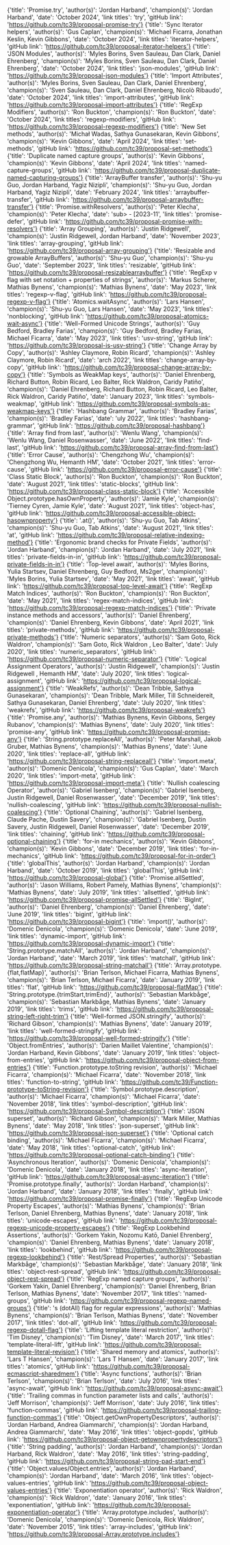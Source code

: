{'title': 'Promise.try', 'author(s)': 'Jordan Harband', 'champion(s)': 'Jordan Harband', 'date': 'October 2024', 'link titles': 'try', 'gitHub link': 'https://github.com/tc39/proposal-promise-try'}
{'title': 'Sync Iterator helpers', 'author(s)': 'Gus Caplan', 'champion(s)': 'Michael Ficarra, Jonathan Keslin, Kevin Gibbons', 'date': 'October 2024', 'link titles': 'iterator-helpers', 'gitHub link': 'https://github.com/tc39/proposal-iterator-helpers'}
{'title': 'JSON Modules', 'author(s)': 'Myles Borins, Sven Sauleau, Dan Clark, Daniel Ehrenberg', 'champion(s)': 'Myles Borins, Sven Sauleau, Dan Clark, Daniel Ehrenberg', 'date': 'October 2024', 'link titles': 'json-modules', 'gitHub link': 'https://github.com/tc39/proposal-json-modules'}
{'title': 'Import Attributes', 'author(s)': 'Myles Borins, Sven Sauleau, Dan Clark, Daniel Ehrenberg', 'champion(s)': 'Sven Sauleau, Dan Clark, Daniel Ehrenberg, Nicolò Ribaudo', 'date': 'October 2024', 'link titles': 'import-attributes', 'gitHub link': 'https://github.com/tc39/proposal-import-attributes'}
{'title': 'RegExp Modifiers', 'author(s)': 'Ron Buckton', 'champion(s)': 'Ron Buckton', 'date': 'October 2024', 'link titles': 'regexp-modifiers', 'gitHub link': 'https://github.com/tc39/proposal-regexp-modifiers'}
{'title': 'New Set methods', 'author(s)': 'Michał Wadas, Sathya Gunasekaran, Kevin Gibbons', 'champion(s)': 'Kevin Gibbons', 'date': 'April 2024', 'link titles': 'set-methods', 'gitHub link': 'https://github.com/tc39/proposal-set-methods'}
{'title': 'Duplicate named capture groups', 'author(s)': 'Kevin Gibbons', 'champion(s)': 'Kevin Gibbons', 'date': 'April 2024', 'link titles': 'named-capture-groups', 'gitHub link': 'https://github.com/tc39/proposal-duplicate-named-capturing-groups'}
{'title': 'ArrayBuffer transfer', 'author(s)': 'Shu-yu Guo, Jordan Harband, Yagiz Nizipli', 'champion(s)': 'Shu-yu Guo, Jordan Harband, Yagiz Nizipli', 'date': 'February 2024', 'link titles': 'arraybuffer-transfer', 'gitHub link': 'https://github.com/tc39/proposal-arraybuffer-transfer'}
{'title': 'Promise.withResolvers', 'author(s)': 'Peter Klecha', 'champion(s)': 'Peter Klecha', 'date': 'sub> - [2023-11', 'link titles': 'promise-defer', 'gitHub link': 'https://github.com/tc39/proposal-promise-with-resolvers'}
{'title': 'Array Grouping', 'author(s)': 'Justin Ridgewell', 'champion(s)': 'Justin Ridgewell, Jordan Harband', 'date': 'November 2023', 'link titles': 'array-grouping', 'gitHub link': 'https://github.com/tc39/proposal-array-grouping'}
{'title': 'Resizable and growable ArrayBuffers', 'author(s)': 'Shu-yu Guo', 'champion(s)': 'Shu-yu Guo', 'date': 'September 2023', 'link titles': 'resizable', 'gitHub link': 'https://github.com/tc39/proposal-resizablearraybuffer'}
{'title': 'RegExp v flag with set notation + properties of strings', 'author(s)': 'Markus Scherer, Mathias Bynens', 'champion(s)': 'Mathias Bynens', 'date': 'May 2023', 'link titles': 'regexp-v-flag', 'gitHub link': 'https://github.com/tc39/proposal-regexp-v-flag'}
{'title': 'Atomics.waitAsync', 'author(s)': 'Lars Hansen', 'champion(s)': 'Shu-yu Guo, Lars Hansen', 'date': 'May 2023', 'link titles': 'nonblocking', 'gitHub link': 'https://github.com/tc39/proposal-atomics-wait-async'}
{'title': 'Well-Formed Unicode Strings', 'author(s)': 'Guy Bedford, Bradley Farias', 'champion(s)': 'Guy Bedford, Bradley Farias, Michael Ficarra', 'date': 'May 2023', 'link titles': 'usv-string', 'gitHub link': 'https://github.com/tc39/proposal-is-usv-string'}
{'title': 'Change Array by Copy', 'author(s)': 'Ashley Claymore, Robin Ricard', 'champion(s)': 'Ashley Claymore, Robin Ricard', 'date': 'arch 2022', 'link titles': 'change-array-by-copy', 'gitHub link': 'https://github.com/tc39/proposal-change-array-by-copy'}
{'title': 'Symbols as WeakMap keys', 'author(s)': 'Daniel Ehrenberg, Richard Button, Robin Ricard, Leo Balter, Rick Waldron, Caridy Patiño', 'champion(s)': 'Daniel Ehrenberg, Richard Button, Robin Ricard, Leo Balter, Rick Waldron, Caridy Patiño', 'date': 'January 2023', 'link titles': 'symbols-weakmap', 'gitHub link': 'https://github.com/tc39/proposal-symbols-as-weakmap-keys'}
{'title': 'Hashbang Grammar', 'author(s)': 'Bradley Farias', 'champion(s)': 'Bradley Farias', 'date': 'uly 2022', 'link titles': 'hashbang-grammar', 'gitHub link': 'https://github.com/tc39/proposal-hashbang'}
{'title': 'Array find from last', 'author(s)': 'Wenlu Wang', 'champion(s)': 'Wenlu Wang, Daniel Rosenwasser', 'date': 'June 2022', 'link titles': 'find-last', 'gitHub link': 'https://github.com/tc39/proposal-array-find-from-last'}
{'title': 'Error Cause', 'author(s)': 'Chengzhong Wu', 'champion(s)': 'Chengzhong Wu,  Hemanth HM', 'date': 'October 2021', 'link titles': 'error-cause', 'gitHub link': 'https://github.com/tc39/proposal-error-cause'}
{'title': 'Class Static Block', 'author(s)': 'Ron Buckton', 'champion(s)': 'Ron Buckton', 'date': 'August 2021', 'link titles': 'static-blocks', 'gitHub link': 'https://github.com/tc39/proposal-class-static-block'}
{'title': 'Accessible Object.prototype.hasOwnProperty', 'author(s)': 'Jamie Kyle', 'champion(s)': 'Tierney Cyren, Jamie Kyle', 'date': 'August 2021', 'link titles': 'object-has', 'gitHub link': 'https://github.com/tc39/proposal-accessible-object-hasownproperty'}
{'title': '.at()', 'author(s)': 'Shu-yu Guo, Tab Atkins', 'champion(s)': 'Shu-yu Guo, Tab Atkins', 'date': 'August 2021', 'link titles': 'at', 'gitHub link': 'https://github.com/tc39/proposal-relative-indexing-method'}
{'title': 'Ergonomic brand checks for Private Fields', 'author(s)': 'Jordan Harband', 'champion(s)': 'Jordan Harband', 'date': 'July 2021', 'link titles': 'private-fields-in-in', 'gitHub link': 'https://github.com/tc39/proposal-private-fields-in-in'}
{'title': 'Top-level await', 'author(s)': 'Myles Borins, Yulia Startsev, Daniel Ehrenberg, Guy Bedford, Ms2ger', 'champion(s)': 'Myles Borins, Yulia Startsev', 'date': 'May 2021', 'link titles': 'await', 'gitHub link': 'https://github.com/tc39/proposal-top-level-await'}
{'title': 'RegExp Match Indices', 'author(s)': 'Ron Buckton', 'champion(s)': 'Ron Buckton', 'date': 'May 2021', 'link titles': 'regex-match-indices', 'gitHub link': 'https://github.com/tc39/proposal-regexp-match-indices'}
{'title': 'Private instance methods and accessors', 'author(s)': 'Daniel Ehrenberg', 'champion(s)': 'Daniel Ehrenberg, Kevin Gibbons', 'date': 'April 2021', 'link titles': 'private-methods', 'gitHub link': 'https://github.com/tc39/proposal-private-methods'}
{'title': 'Numeric separators', 'author(s)': 'Sam Goto, Rick Waldron', 'champion(s)': 'Sam Goto, Rick Waldron , Leo Balter', 'date': 'July 2020', 'link titles': 'numeric_separators', 'gitHub link': 'https://github.com/tc39/proposal-numeric-separator'}
{'title': 'Logical Assignment Operators', 'author(s)': 'Justin Ridgewell', 'champion(s)': 'Justin Ridgewell ,  Hemanth HM', 'date': 'July 2020', 'link titles': 'logical-assignment', 'gitHub link': 'https://github.com/tc39/proposal-logical-assignment'}
{'title': 'WeakRefs', 'author(s)': 'Dean Tribble, Sathya Gunasekaran', 'champion(s)': 'Dean Tribble, Mark Miller, Till Schneidereit, Sathya Gunasekaran, Daniel Ehrenberg', 'date': 'July 2020', 'link titles': 'weakrefs', 'gitHub link': 'https://github.com/tc39/proposal-weakrefs'}
{'title': 'Promise.any', 'author(s)': 'Mathias Bynens, Kevin Gibbons, Sergey Rubanov', 'champion(s)': 'Mathias Bynens', 'date': 'July 2020', 'link titles': 'promise-any', 'gitHub link': 'https://github.com/tc39/proposal-promise-any'}
{'title': 'String.prototype.replaceAll', 'author(s)': 'Peter Marshall, Jakob Gruber, Mathias Bynens', 'champion(s)': 'Mathias Bynens', 'date': 'June 2020', 'link titles': 'replace-all', 'gitHub link': 'https://github.com/tc39/proposal-string-replaceall'}
{'title': 'import.meta', 'author(s)': 'Domenic Denicola', 'champion(s)': 'Gus Caplan', 'date': 'March 2020', 'link titles': 'import-meta', 'gitHub link': 'https://github.com/tc39/proposal-import-meta'}
{'title': 'Nullish coalescing Operator', 'author(s)': 'Gabriel Isenberg', 'champion(s)': 'Gabriel Isenberg, Justin Ridgewell, Daniel Rosenwasser', 'date': 'December 2019', 'link titles': 'nullish-coalescing', 'gitHub link': 'https://github.com/tc39/proposal-nullish-coalescing'}
{'title': 'Optional Chaining', 'author(s)': 'Gabriel Isenberg, Claude Pache, Dustin Savery', 'champion(s)': 'Gabriel Isenberg, Dustin Savery, Justin Ridgewell, Daniel Rosenwasser', 'date': 'December 2019', 'link titles': 'chaining', 'gitHub link': 'https://github.com/tc39/proposal-optional-chaining'}
{'title': 'for-in mechanics', 'author(s)': 'Kevin Gibbons', 'champion(s)': 'Kevin Gibbons', 'date': 'December 2019', 'link titles': 'for-in-mechanics', 'gitHub link': 'https://github.com/tc39/proposal-for-in-order'}
{'title': 'globalThis', 'author(s)': 'Jordan Harband', 'champion(s)': 'Jordan Harband', 'date': 'October 2019', 'link titles': 'globalThis', 'gitHub link': 'https://github.com/tc39/proposal-global'}
{'title': 'Promise.allSettled', 'author(s)': 'Jason Williams, Robert Pamely, Mathias Bynens', 'champion(s)': 'Mathias Bynens', 'date': 'July 2019', 'link titles': 'allsettled', 'gitHub link': 'https://github.com/tc39/proposal-promise-allSettled'}
{'title': 'BigInt', 'author(s)': 'Daniel Ehrenberg', 'champion(s)': 'Daniel Ehrenberg', 'date': 'June 2019', 'link titles': 'bigint', 'gitHub link': 'https://github.com/tc39/proposal-bigint'}
{'title': 'import()', 'author(s)': 'Domenic Denicola', 'champion(s)': 'Domenic Denicola', 'date': 'June 2019', 'link titles': 'dynamic-import', 'gitHub link': 'https://github.com/tc39/proposal-dynamic-import'}
{'title': 'String.prototype.matchAll', 'author(s)': 'Jordan Harband', 'champion(s)': 'Jordan Harband', 'date': 'March 2019', 'link titles': 'matchall', 'gitHub link': 'https://github.com/tc39/proposal-string-matchall'}
{'title': 'Array.prototype.{flat,flatMap}', 'author(s)': 'Brian Terlson, Michael Ficarra, Mathias Bynens', 'champion(s)': 'Brian Terlson, Michael Ficarra', 'date': 'January 2019', 'link titles': 'flat', 'gitHub link': 'https://github.com/tc39/proposal-flatMap'}
{'title': 'String.prototype.{trimStart,trimEnd}', 'author(s)': 'Sebastian Markbåge', 'champion(s)': 'Sebastian Markbåge, Mathias Bynens', 'date': 'January 2019', 'link titles': 'trims', 'gitHub link': 'https://github.com/tc39/proposal-string-left-right-trim'}
{'title': 'Well-formed JSON.stringify', 'author(s)': 'Richard Gibson', 'champion(s)': 'Mathias Bynens', 'date': 'January 2019', 'link titles': 'well-formed-stringify', 'gitHub link': 'https://github.com/tc39/proposal-well-formed-stringify'}
{'title': 'Object.fromEntries', 'author(s)': 'Darien Maillet Valentine', 'champion(s)': 'Jordan Harband, Kevin Gibbons', 'date': 'January 2019', 'link titles': 'object-from-entries', 'gitHub link': 'https://github.com/tc39/proposal-object-from-entries'}
{'title': 'Function.prototype.toString revision', 'author(s)': 'Michael Ficarra', 'champion(s)': 'Michael Ficarra', 'date': 'November 2018', 'link titles': 'function-to-string', 'gitHub link': 'https://github.com/tc39/Function-prototype-toString-revision'}
{'title': 'Symbol.prototype.description', 'author(s)': 'Michael Ficarra', 'champion(s)': 'Michael Ficarra', 'date': 'November 2018', 'link titles': 'symbol-description', 'gitHub link': 'https://github.com/tc39/proposal-Symbol-description'}
{'title': 'JSON superset', 'author(s)': 'Richard Gibson', 'champion(s)': 'Mark Miller, Mathias Bynens', 'date': 'May 2018', 'link titles': 'json-superset', 'gitHub link': 'https://github.com/tc39/proposal-json-superset'}
{'title': 'Optional catch binding', 'author(s)': 'Michael Ficarra', 'champion(s)': 'Michael Ficarra', 'date': 'May 2018', 'link titles': 'optional-catch', 'gitHub link': 'https://github.com/tc39/proposal-optional-catch-binding'}
{'title': 'Asynchronous Iteration', 'author(s)': 'Domenic Denicola', 'champion(s)': 'Domenic Denicola', 'date': 'January 2018', 'link titles': 'async-iteration', 'gitHub link': 'https://github.com/tc39/proposal-async-iteration'}
{'title': 'Promise.prototype.finally', 'author(s)': 'Jordan Harband', 'champion(s)': 'Jordan Harband', 'date': 'January 2018', 'link titles': 'finally', 'gitHub link': 'https://github.com/tc39/proposal-promise-finally'}
{'title': 'RegExp Unicode Property Escapes', 'author(s)': 'Mathias Bynens', 'champion(s)': 'Brian Terlson, Daniel Ehrenberg, Mathias Bynens', 'date': 'January 2018', 'link titles': 'unicode-escapes', 'gitHub link': 'https://github.com/tc39/proposal-regexp-unicode-property-escapes'}
{'title': 'RegExp Lookbehind Assertions', 'author(s)': 'Gorkem Yakin, Nozomu Katō, Daniel Ehrenberg', 'champion(s)': 'Daniel Ehrenberg, Mathias Bynens', 'date': 'January 2018', 'link titles': 'lookbehind', 'gitHub link': 'https://github.com/tc39/proposal-regexp-lookbehind'}
{'title': 'Rest/Spread Properties', 'author(s)': 'Sebastian Markbåge', 'champion(s)': 'Sebastian Markbåge', 'date': 'January 2018', 'link titles': 'object-rest-spread', 'gitHub link': 'https://github.com/tc39/proposal-object-rest-spread'}
{'title': 'RegExp named capture groups', 'author(s)': 'Gorkem Yakin, Daniel Ehrenberg', 'champion(s)': 'Daniel Ehrenberg, Brian Terlson, Mathias Bynens', 'date': 'November 2017', 'link titles': 'named-groups', 'gitHub link': 'https://github.com/tc39/proposal-regexp-named-groups'}
{'title': 's (dotAll) flag for regular expressions', 'author(s)': 'Mathias Bynens', 'champion(s)': 'Brian Terlson, Mathias Bynens', 'date': 'November 2017', 'link titles': 'dot-all', 'gitHub link': 'https://github.com/tc39/proposal-regexp-dotall-flag'}
{'title': 'Lifting template literal restriction', 'author(s)': 'Tim Disney', 'champion(s)': 'Tim Disney', 'date': 'March 2017', 'link titles': 'template-literal-lift', 'gitHub link': 'https://github.com/tc39/proposal-template-literal-revision'}
{'title': 'Shared memory and atomics', 'author(s)': 'Lars T Hansen', 'champion(s)': 'Lars T Hansen', 'date': 'January 2017', 'link titles': 'atomics', 'gitHub link': 'https://github.com/tc39/proposal-ecmascript-sharedmem'}
{'title': 'Async functions', 'author(s)': 'Brian Terlson', 'champion(s)': 'Brian Terlson', 'date': 'July 2016', 'link titles': 'async-await', 'gitHub link': 'https://github.com/tc39/proposal-async-await'}
{'title': 'Trailing commas in function parameter lists and calls', 'author(s)': 'Jeff Morrison', 'champion(s)': 'Jeff Morrison', 'date': 'July 2016', 'link titles': 'function-commas', 'gitHub link': 'https://github.com/tc39/proposal-trailing-function-commas'}
{'title': 'Object.getOwnPropertyDescriptors', 'author(s)': 'Jordan Harband, Andrea Giammarchi', 'champion(s)': 'Jordan Harband, Andrea Giammarchi', 'date': 'May 2016', 'link titles': 'object-gopds', 'gitHub link': 'https://github.com/tc39/proposal-object-getownpropertydescriptors'}
{'title': 'String padding', 'author(s)': 'Jordan Harband', 'champion(s)': 'Jordan Harband, Rick Waldron', 'date': 'May 2016', 'link titles': 'string-padding', 'gitHub link': 'https://github.com/tc39/proposal-string-pad-start-end'}
{'title': 'Object.values/Object.entries', 'author(s)': 'Jordan Harband', 'champion(s)': 'Jordan Harband', 'date': 'March 2016', 'link titles': 'object-values-entries', 'gitHub link': 'https://github.com/tc39/proposal-object-values-entries'}
{'title': 'Exponentiation operator', 'author(s)': 'Rick Waldron', 'champion(s)': 'Rick Waldron', 'date': 'January 2016', 'link titles': 'exponentiation', 'gitHub link': 'https://github.com/tc39/proposal-exponentiation-operator'}
{'title': 'Array.prototype.includes', 'author(s)': 'Domenic Denicola', 'champion(s)': 'Domenic Denicola, Rick Waldron', 'date': 'November 2015', 'link titles': 'array-includes', 'gitHub link': 'https://github.com/tc39/proposal-Array.prototype.includes'}
